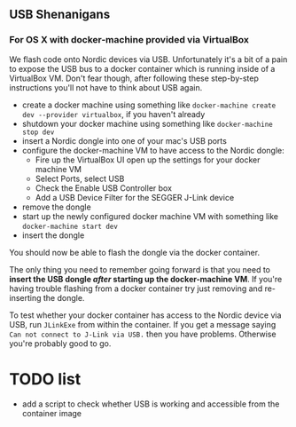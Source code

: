 ## USB Shenanigans

### For OS X with docker-machine provided via VirtualBox

We flash code onto Nordic devices via USB. Unfortunately it's a bit of a pain to expose the USB bus to a docker container which is running inside of a VirtualBox VM. Don't fear though, after following these step-by-step instructions you'll not have to think about USB again.

* create a docker machine using something like `docker-machine create dev --provider virtualbox`, if you haven't already
* shutdown your docker machine using something like `docker-machine stop dev`
* insert a Nordic dongle into one of your mac's USB ports
* configure the docker-machine VM to have access to the Nordic dongle:
  * Fire up the VirtualBox UI open up the settings for your docker machine VM
  * Select Ports, select USB
  * Check the Enable USB Controller box
  * Add a USB Device Filter for the SEGGER J-Link device
* remove the dongle
* start up the newly configured docker machine VM with something like `docker-machine start dev`
* insert the dongle

You should now be able to flash the dongle via the docker container. 

The only thing you need to remember going forward is that you need to **insert the USB dongle *after* starting up the docker-machine VM**. If you're having trouble flashing from a docker container try just removing and re-inserting the dongle.

To test whether your docker container has access to the Nordic device via USB, run `JLinkExe` from within the container. If you get a message saying `Can not connect to J-Link via USB.` then you have problems. Otherwise you're probably good to go.

# TODO list

* add a script to check whether USB is working and accessible from the container image
